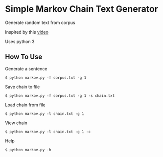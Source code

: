 # Simple Markov Chain Text Generator
Generate random text from corpus

Inspired by this [video](https://youtu.be/3AjlsTtrfVY)

Uses python 3

## How To Use
Generate a sentence
```
$ python markov.py -f corpus.txt -g 1
```

Save chain to file
```
$ python markov.py -f corpus.txt -g 1 -s chain.txt
```

Load chain from file
```
$ python markov.py -l chain.txt -g 1
```

View chain
```
$ python markov.py -l chain.txt -g 1 -c
```

Help
```
$ python markov.py -h
```